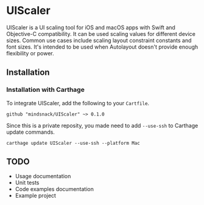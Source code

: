 # UIScaler

UIScaler is a UI scaling tool for iOS and macOS apps with Swift and Objective-C compatibility. It can be used scaling values for different device sizes. Common use cases include scaling layout constraint constants and font sizes. It's intended to be used when Autolayout doesn't provide enough flexibility or power.

## Installation
### Installation with Carthage
To integrate UIScaler, add the following to your  `Cartfile`.
```
github "mindsnack/UIScaler" ~> 0.1.0
```

Since this is a private reposity, you made need to add `--use-ssh` to Carthage update commands.
```
carthage update UIScaler --use-ssh --platform Mac
```

## TODO
 - Usage documentation
 - Unit tests
 - Code examples documentation
 - Example project
